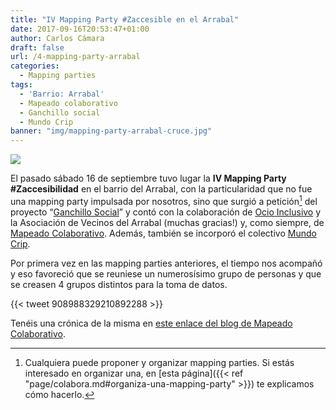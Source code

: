 ```yaml
---
title: "IV Mapping Party #Zaccesible en el Arrabal"
date: 2017-09-16T20:53:47+01:00
author: Carlos Cámara
draft: false
url: /4-mapping-party-arrabal
categories:
  - Mapping parties
tags:
  - 'Barrio: Arrabal'
  - Mapeado colaborativo
  - Ganchillo social
  - Mundo Crip
banner: "img/mapping-party-arrabal-cruce.jpg"
---
```

<img src="/img/mapping-party-arrabal-cruce.jpg" class="img img-responsive" />

El pasado sábado 16 de septiembre tuvo lugar la **IV Mapping Party #Zaccesibilidad** en el barrio del Arrabal, con la particularidad que no fue una mapping party impulsada por nosotros, sino que surgió a petición[^1] del proyecto “[Ganchillo Social](https://elganchillosocial.wordpress.com/)” y contó con la colaboración de [Ocio Inclusivo](https://ocioinclusivoarrabal.wordpress.com/) y la Asociación de Vecinos del Arrabal (muchas gracias!) y, como siempre, de [Mapeado Colaborativo](http://mapcolabora.org). Además, también se incorporó el colectivo [Mundo Crip](http://mundocrip.blogspot.com.es/).

Por primera vez en las mapping parties anteriores, el tiempo nos acompañó y eso favoreció que se reuniese un numerosísimo grupo de personas y que se creasen 4 grupos distintos para la toma de datos.

{{< tweet 908988329210892288 >}}

Tenéis una crónica de la misma en [este enlace del blog de Mapeado Colaborativo](https://mapcolabora.org/post/2017-09-20-iv-mappingparty/).



[^1]: Cualquiera puede proponer y organizar mapping parties. Si estás interesado en organizar una, en [esta página]({{< ref "page/colabora.md#organiza-una-mapping-party" >}}) te explicamos cómo hacerlo.
